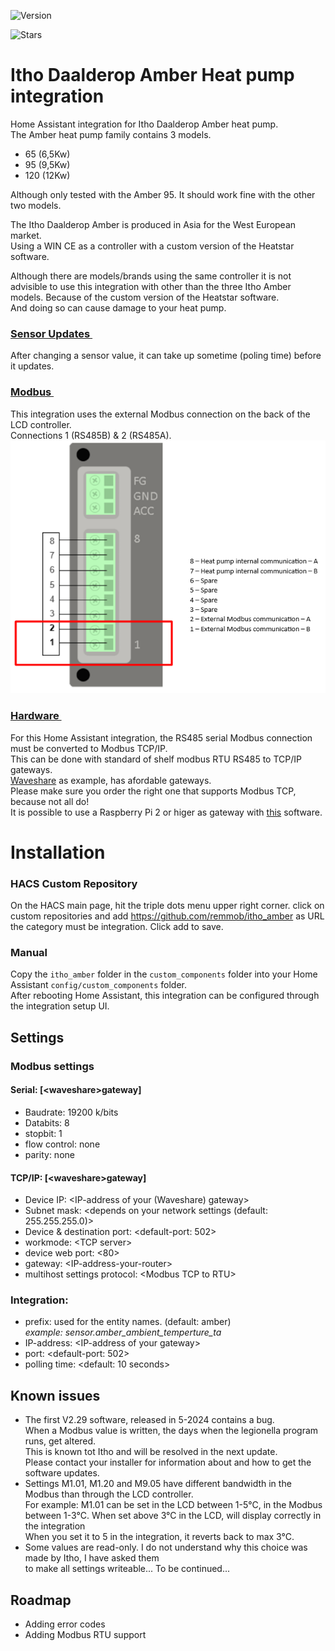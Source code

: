 ![Version](https://img.shields.io/github/v/release/remmob/itho_amber)

![Stars](https://img.shields.io/github/stars/remmob/itho_amber)

# Itho Daalderop Amber Heat pump integration
Home Assistant integration for Itho Daalderop Amber heat pump.<br>
The Amber heat pump family contains 3 models.
- 65 (6,5Kw)
- 95 (9,5Kw)
- 120 (12Kw)

Although only tested with the Amber 95. It should work fine with the other two models.

The Itho Daalderop Amber is produced in Asia for the West European market.<br>
Using a WIN CE as a controller with a custom version of the Heatstar software.

Although there are models/brands using the same controller it is not advisible
to use this integration with other than the three Itho Amber models.
Because of the custom version of the Heatstar software.<br>And
doing so can cause damage to your heat pump.
### <u>Sensor Updates&nbsp;</u>
After changing a sensor value, it can take up sometime (poling time) before it updates.
### <u>Modbus&nbsp;</u>
This integration uses the external Modbus connection on the back of the LCD controller.<br>Connections 1 (RS485B) & 2 (RS485A). 
![Modbus connections](images/Amber%20Modbus%20connection.png)
### <u>Hardware&nbsp;</u>
For this Home Assistant integration, the RS485 serial Modbus connection must be converted to Modbus TCP/IP.<br>
This can be done with standard of shelf modbus RTU RS485 to TCP/IP gateways.<br>
[Waveshare](https://www.waveshare.com) as example, has afordable gateways.<br>
Please make sure you order the right one that supports Modbus TCP, because not all do!<br>
It is possible to use a Raspberry Pi 2 or higer as gateway with 
[this](https://github.com/3cky/mbusd) software.

# Installation
### HACS Custom Repository
On the HACS main page, hit the triple dots menu upper right corner.
click on custom repositories and add https://github.com/remmob/itho_amber as URL
the category must be integration. Click add to save.

### Manual 
Copy the `itho_amber` folder in the `custom_components` folder into your Home Assistant `config/custom_components` folder.<br>
After rebooting Home Assistant, this integration can be configured through the integration setup UI.

## Settings
### Modbus settings
#### Serial: \[\<waveshare\>gateway\]
- Baudrate: 19200 k/bits
- Databits: 8
- stopbit: 1
- flow control: none
- parity: none
#### TCP/IP: \[\<waveshare\>gateway\]
- Device IP: \<IP-address of your (Waveshare) gateway\>
- Subnet mask: \<depends on your network settings (default: 255.255.255.0)>
- Device & destination port: \<default-port: 502\>
- workmode: \<TCP server\>
- device web port: \<80\>
- gateway: \<IP-address-your-router\>
- multihost settings protocol: \<Modbus TCP to RTU\>
### Integration:
- prefix: used for the entity names. (default: amber)<br>
    <i>example: sensor.amber_ambient_temperture_ta</i>
- IP-address: \<IP-address of your gateway\>
- port: \<default-port: 502\> 
- polling time: \<default: 10 seconds\>

## Known issues
-   The first V2.29 software, released in 5-2024 contains a bug.<br>
    When a Modbus value is written, the days when the legionella program 
    runs, get altered.<br>
    This is known tot Itho and will be resolved in the next update.<br>
    Please contact your installer for information about and how to get the software updates.
-   Settings M1.01, M1.20 and M9.05 have different bandwidth in the Modbus 
    than through the LCD controller.<br>
    For example: M1.01 can be set in the LCD between 1-5°C, in the Modbus
    between 1-3°C. When set above 3°C in the LCD, will display correctly in the integration<br>
    When you set it to 5 in the integration, it reverts back to max 3°C.
-   Some values are read-only. I do not understand why this choice was made by 
    Itho, I have asked them<br> to make all settings writeable... To be continued... 

## Roadmap
- Adding error codes
- Adding Modbus RTU support
  


